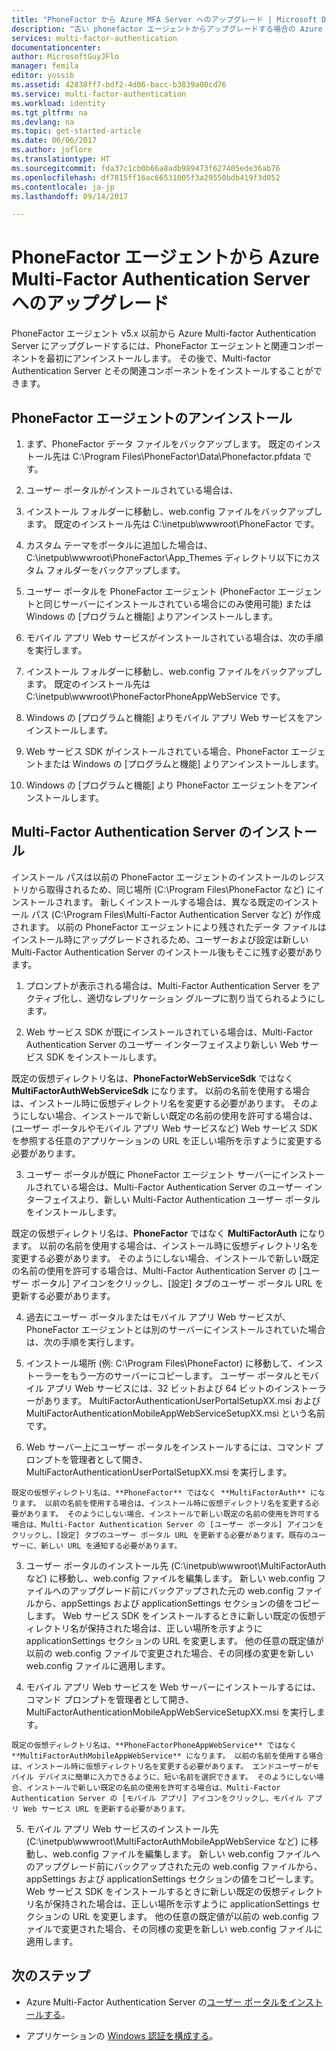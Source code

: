 ```yaml
---
title: "PhoneFactor から Azure MFA Server へのアップグレード | Microsoft Docs"
description: "古い phonefactor エージェントからアップグレードする場合の Azure MFA Server の概要。"
services: multi-factor-authentication
documentationcenter: 
author: MicrosoftGuyJFlo
manager: femila
editor: yossib
ms.assetid: 42838ff7-bdf2-4d06-bacc-b3839a00cd76
ms.service: multi-factor-authentication
ms.workload: identity
ms.tgt_pltfrm: na
ms.devlang: na
ms.topic: get-started-article
ms.date: 06/06/2017
ms.author: joflore
ms.translationtype: HT
ms.sourcegitcommit: fda37c1cb0b66a8adb989473f627405ede36ab76
ms.openlocfilehash: df7815ff16ac66531005f3a29550bdb419f3d052
ms.contentlocale: ja-jp
ms.lasthandoff: 09/14/2017

---
```

# <a name="upgrade-the-phonefactor-agent-to-azure-multi-factor-authentication-server"></a>PhoneFactor エージェントから Azure Multi-Factor Authentication Server へのアップグレード
PhoneFactor エージェント v5.x 以前から Azure Multi-factor Authentication Server にアップグレードするには、PhoneFactor エージェントと関連コンポーネントを最初にアンインストールします。 その後で、Multi-factor Authentication Server とその関連コンポーネントをインストールすることができます。

## <a name="uninstall-the-phonefactor-agent"></a>PhoneFactor エージェントのアンインストール

1. まず、PhoneFactor データ ファイルをバックアップします。 既定のインストール先は C:\Program Files\PhoneFactor\Data\Phonefactor.pfdata です。

2. ユーザー ポータルがインストールされている場合は、
  1. インストール フォルダーに移動し、web.config ファイルをバックアップします。 既定のインストール先は C:\inetpub\wwwroot\PhoneFactor です。

  2. カスタム テーマをポータルに追加した場合は、C:\inetpub\wwwroot\PhoneFactor\App_Themes ディレクトリ以下にカスタム フォルダーをバックアップします。

  3. ユーザー ポータルを PhoneFactor エージェント (PhoneFactor エージェントと同じサーバーにインストールされている場合にのみ使用可能) または Windows の [プログラムと機能] よりアンインストールします。

3. モバイル アプリ Web サービスがインストールされている場合は、次の手順を実行します。

  1. インストール フォルダーに移動し、web.config ファイルをバックアップします。 既定のインストール先は C:\inetpub\wwwroot\PhoneFactorPhoneAppWebService です。

  2. Windows の [プログラムと機能] よりモバイル アプリ Web サービスをアンインストールします。

4. Web サービス SDK がインストールされている場合、PhoneFactor エージェントまたは Windows の [プログラムと機能] よりアンインストールします。

5. Windows の [プログラムと機能] より PhoneFactor エージェントをアンインストールします。

## <a name="install-the-multi-factor-authentication-server"></a>Multi-Factor Authentication Server のインストール

インストール パスは以前の PhoneFactor エージェントのインストールのレジストリから取得されるため、同じ場所 (C:\Program Files\PhoneFactor など) にインストールされます。 新しくインストールする場合は、異なる既定のインストール パス (C:\Program Files\Multi-Factor Authentication Server など) が作成されます。 以前の PhoneFactor エージェントにより残されたデータ ファイルはインストール時にアップグレードされるため、ユーザーおよび設定は新しい Multi-Factor Authentication Server のインストール後もそこに残す必要があります。

1. プロンプトが表示される場合は、Multi-Factor Authentication Server をアクティブ化し、適切なレプリケーション グループに割り当てられるようにします。

2. Web サービス SDK が既にインストールされている場合は、Multi-Factor Authentication Server のユーザー インターフェイスより新しい Web サービス SDK をインストールします。

  既定の仮想ディレクトリ名は、**PhoneFactorWebServiceSdk** ではなく **MultiFactorAuthWebServiceSdk** になります。 以前の名前を使用する場合は、インストール時に仮想ディレクトリ名を変更する必要があります。 そのようにしない場合、インストールで新しい既定の名前の使用を許可する場合は、(ユーザー ポータルやモバイル アプリ Web サービスなど) Web サービス SDK を参照する任意のアプリケーションの URL を正しい場所を示すように変更する必要があります。

3. ユーザー ポータルが既に PhoneFactor エージェント サーバーにインストールされている場合は、Multi-Factor Authentication Server のユーザー インターフェイスより、新しい Multi-Factor Authentication ユーザー ポータルをインストールします。

  既定の仮想ディレクトリ名は、**PhoneFactor** ではなく **MultiFactorAuth** になります。 以前の名前を使用する場合は、インストール時に仮想ディレクトリ名を変更する必要があります。 そのようにしない場合、インストールで新しい既定の名前の使用を許可する場合は、Multi-Factor Authentication Server の [ユーザー ポータル] アイコンをクリックし、[設定] タブのユーザー ポータル URL を更新する必要があります。

4. 過去にユーザー ポータルまたはモバイル アプリ Web サービスが、PhoneFactor エージェントとは別のサーバーにインストールされていた場合は、次の手順を実行します。

  1. インストール場所 (例: C:\Program Files\PhoneFactor) に移動して、インストーラーをもう一方のサーバーにコピーします。 ユーザー ポータルとモバイル アプリ Web サービスには、32 ビットおよび 64 ビットのインストーラーがあります。 MultiFactorAuthenticationUserPortalSetupXX.msi および MultiFactorAuthenticationMobileAppWebServiceSetupXX.msi という名前です。

  2. Web サーバー上にユーザー ポータルをインストールするには、コマンド プロンプトを管理者として開き、MultiFactorAuthenticationUserPortalSetupXX.msi を実行します。

    既定の仮想ディレクトリ名は、**PhoneFactor** ではなく **MultiFactorAuth** になります。 以前の名前を使用する場合は、インストール時に仮想ディレクトリ名を変更する必要があります。 そのようにしない場合、インストールで新しい既定の名前の使用を許可する場合は、Multi-Factor Authentication Server の [ユーザー ポータル] アイコンをクリックし、[設定] タブのユーザー ポータル URL を更新する必要があります。既存のユーザーに、新しい URL を通知する必要があります。

  3. ユーザー ポータルのインストール先 (C:\inetpub\wwwroot\MultiFactorAuth など) に移動し、web.config ファイルを編集します。 新しい web.config ファイルへのアップグレード前にバックアップされた元の web.config ファイルから、appSettings および applicationSettings セクションの値をコピーします。 Web サービス SDK をインストールするときに新しい既定の仮想ディレクトリ名が保持された場合は、正しい場所を示すように applicationSettings セクションの URL を変更します。 他の任意の既定値が以前の web.config ファイルで変更された場合、その同様の変更を新しい web.config ファイルに適用します。

  4. モバイル アプリ Web サービスを Web サーバーにインストールするには、コマンド プロンプトを管理者として開き、MultiFactorAuthenticationMobileAppWebServiceSetupXX.msi を実行します。

    既定の仮想ディレクトリ名は、**PhoneFactorPhoneAppWebService** ではなく **MultiFactorAuthMobileAppWebService** になります。 以前の名前を使用する場合は、インストール時に仮想ディレクトリ名を変更する必要があります。 エンドユーザーがモバイル デバイスに簡単に入力できるように、短い名前を選択できます。 そのようにしない場合、インストールで新しい既定の名前の使用を許可する場合は、Multi-Factor Authentication Server の [モバイル アプリ] アイコンをクリックし、モバイル アプリ Web サービス URL を更新する必要があります。

  5. モバイル アプリ Web サービスのインストール先 (C:\inetpub\wwwroot\MultiFactorAuthMobileAppWebService など) に移動し、web.config ファイルを編集します。 新しい web.config ファイルへのアップグレード前にバックアップされた元の web.config ファイルから、appSettings および applicationSettings セクションの値をコピーします。 Web サービス SDK をインストールするときに新しい既定の仮想ディレクトリ名が保持された場合は、正しい場所を示すように applicationSettings セクションの URL を変更します。 他の任意の既定値が以前の web.config ファイルで変更された場合、その同様の変更を新しい web.config ファイルに適用します。

## <a name="next-steps"></a>次のステップ

- Azure Multi-Factor Authentication Server の[ユーザー ポータルをインストールする](multi-factor-authentication-get-started-portal.md)。

- アプリケーションの [Windows 認証を構成する](multi-factor-authentication-get-started-server-windows.md)。 

